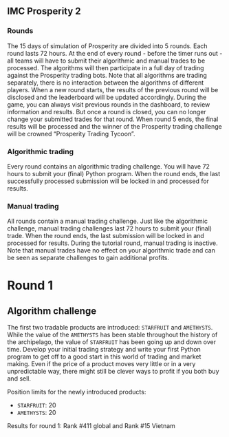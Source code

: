 ## IMC Prosperity 2
### Rounds

The 15 days of simulation of Prosperity are divided into 5 rounds. Each round lasts 72 hours. At the end of every round - before the timer runs out - all teams will have to submit their algorithmic and manual trades to be processed. The algorithms will then participate in a full day of trading against the Prosperity trading bots. Note that all algorithms are trading separately, there is no interaction between the algorithms of different players. When a new round starts, the results of the previous round will be disclosed and the leaderboard will be updated accordingly. During the game, you can always visit previous rounds in the dashboard, to review information and results. But once a round is closed, you can no longer change your submitted trades for that round. When round 5 ends, the final results will be processed and the winner of the Prosperity trading challenge will be crowned “Prosperity Trading Tycoon”.

### Algorithmic trading

Every round contains an algorithmic trading challenge. You will have 72 hours to submit your (final) Python program. When the round ends, the last successfully processed submission will be locked in and processed for results.
### Manual trading

All rounds contain a manual trading challenge. Just like the algorithmic challenge, manual trading challenges last 72 hours to submit your (final) trade. When the round ends, the last submission will be locked in and processed for results. During the tutorial round, manual trading is inactive. Note that manual trades have no effect on your algorithmic trade and can be seen as separate challenges to gain additional profits. 

# Round 1

## Algorithm challenge

The first two tradable products are introduced: `STARFRUIT` and `AMETHYSTS`. While the value of the `AMETHYSTS` has been stable throughout the history of the archipelago, the value of `STARFRUIT` has been going up and down over time. Develop your initial trading strategy and write your first Python program to get off to a good start in this world of trading and market making. Even if the price of a product moves very little or in a very unpredictable way, there might still be clever ways to profit if you both buy and sell.

Position limits for the newly introduced products:

- `STARFRUIT`: 20
- `AMETHYSTS`: 20

Results for round 1: Rank #411 global and Rank #15 Vietnam
